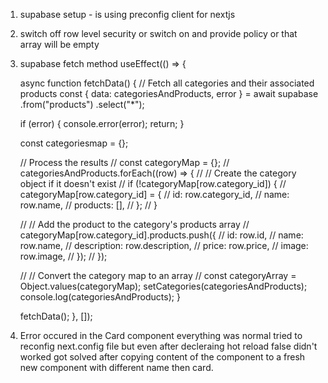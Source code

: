 1. supabase setup - is using preconfig client for nextjs
2. switch off row level security or switch on and provide policy or that array will be empty


3. supabase fetch method  useEffect(() => {

    async function fetchData() {
      // Fetch all categories and their associated products
      const { data: categoriesAndProducts, error } = await supabase
        .from("products")
        .select("*");

      if (error) {
        console.error(error);
        return;
      }

      const categoriesmap = {};

      // Process the results
      // const categoryMap = {};
      // categoriesAndProducts.forEach((row) => {
      //   // Create the category object if it doesn't exist
      //   if (!categoryMap[row.category_id]) {
      //     categoryMap[row.category_id] = {
      //       id: row.category_id,
      //       name: row.name,
      //       products: [],
      //     };
      //   }

      //   // Add the product to the category's products array
      //   categoryMap[row.category_id].products.push({
      //     id: row.id,
      //     name: row.name,
      //     description: row.description,
      //     price: row.price,
      //     image: row.image,
      //   });
      // });

      // // Convert the category map to an array
      // const categoryArray = Object.values(categoryMap);
      setCategories(categoriesAndProducts);
      console.log(categoriesAndProducts);
    }

    fetchData();
  }, []);

5. Error occured in the Card component everything was normal tried to reconfig next.config file but even after decleraing hot reload false didn't worked got solved after copying content of the component to a fresh new component with different name then card.
